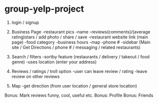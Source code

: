 # group-yelp-project


1. login / signup

2. Business Page
-restaurant pics
-name
-reviews(comments)/(average rating)stars / add photo / share / save
-restaurant website link (main page)
-food category
-business hours
-map
-phone #
-sidebar (Main site / Get Directions / phone # / messaging / related restaurants)



3. Search / filters
-sortby feature (restaurants / delivery / takeout / food genre)
-uses location (enter your address)



4. Reviews / ratings / troll option
-user can leave review / rating
-leave review on other reviews


5. Map
-get direction (from user location / general store location)



Bonus: Mark reviews funny, cool, useful etc.
Bonus: Profile
Bonus: Friends
